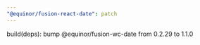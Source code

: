 ```yaml
---
"@equinor/fusion-react-date": patch
---
```


build(deps): bump @equinor/fusion-wc-date from 0.2.29 to 1.1.0
